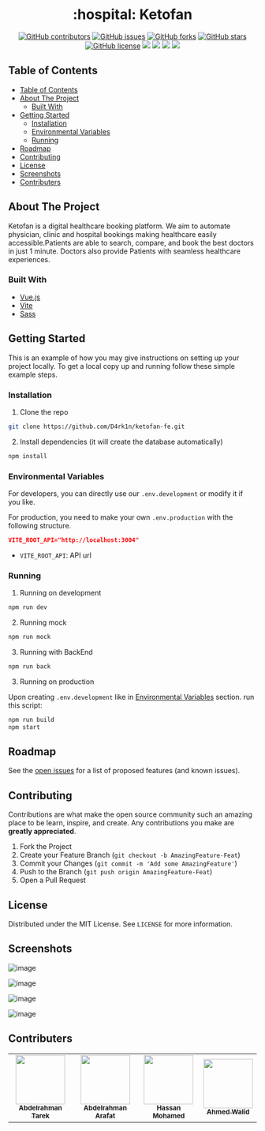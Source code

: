 <h1 align="center"> :hospital: Ketofan </h1>

<div align="center">
  
  [![GitHub contributors](https://img.shields.io/github/contributors/D4rk1n/ketofan-fe)](https://github.com/D4rk1n/ketofan-fe/contributors)
  [![GitHub issues](https://img.shields.io/github/issues/D4rk1n/ketofan-fe)](https://github.com/D4rk1n/ketofan-fe/issues)
  [![GitHub forks](https://img.shields.io/github/forks/D4rk1n/ketofan-fe)](https://github.com/D4rk1n/ketofan-fe/network)
  [![GitHub stars](https://img.shields.io/github/stars/D4rk1n/ketofan-fe)](https://github.com/D4rk1n/ketofan-fe/stargazers)
  [![GitHub license](https://img.shields.io/github/license/D4rk1n/ketofan-fe)](https://github.com/D4rk1n/ketofan-fe/blob/main/LICENSE)
  <img src="https://img.shields.io/github/languages/count/D4rk1n/ketofan-fe" />
  <img src="https://img.shields.io/github/languages/top/D4rk1n/ketofan-fe" />
  <img src="https://img.shields.io/github/languages/code-size/D4rk1n/ketofan-fe" />
  <img src="https://img.shields.io/github/issues-pr-raw/D4rk1n/ketofan-fe" />

</div>

## Table of Contents

- [Table of Contents](#table-of-contents)
- [About The Project](#about-the-project)
  - [Built With](#built-with)
- [Getting Started](#getting-started)
  - [Installation](#installation)
  - [Environmental Variables](#environmental-variables)
  - [Running](#running)
- [Roadmap](#roadmap)
- [Contributing](#contributing)
- [License](#license)
- [Screenshots](#screenshots)
- [Contributers](#contributers)

## About The Project

Ketofan is a digital healthcare booking platform. We aim to automate physician, clinic and hospital bookings making healthcare easily accessible.Patients are able to search, compare, and book the best doctors in just 1 minute. Doctors also provide Patients with seamless healthcare experiences.

### Built With

- [Vue.js](https://vuejs.org)
- [Vite](https://vitejs.dev/)
- [Sass](https://sass-lang.com/)

<!-- GETTING STARTED -->

## Getting Started

This is an example of how you may give instructions on setting up your project locally.
To get a local copy up and running follow these simple example steps.

### Installation

1. Clone the repo

```sh
git clone https://github.com/D4rk1n/ketofan-fe.git
```

2. Install dependencies (it will create the database automatically)

```sh
npm install
```

### Environmental Variables

For developers, you can directly use our `.env.development` or modify it if you like.

For production, you need to make your own `.env.production` with the following structure.

```json
VITE_ROOT_API="http://localhost:3004"
```

- `VITE_ROOT_API`: API url

### Running

1. Running on development

```sh
npm run dev
```

2. Running mock

```sh
npm run mock
```

3. Running with BackEnd

```sh
npm run back
```

3. Running on production

Upon creating `.env.development` like in [Environmental Variables](#environmental-variables) section. run this script:

```sh
npm run build
npm start
```

## Roadmap

See the [open issues](https://github.com/D4rk1n/ketofan-fe/issues) for a list of proposed features (and known issues).

<!-- CONTRIBUTING -->

## Contributing

Contributions are what make the open source community such an amazing place to be learn, inspire, and create. Any contributions you make are **greatly appreciated**.

1. Fork the Project
2. Create your Feature Branch (`git checkout -b AmazingFeature-Feat`)
3. Commit your Changes (`git commit -m 'Add some AmazingFeature'`)
4. Push to the Branch (`git push origin AmazingFeature-Feat`)
5. Open a Pull Request

<!-- LICENSE -->

## License

Distributed under the MIT License. See `LICENSE` for more information.

<!-- Contributers -->

## Screenshots

![image](https://user-images.githubusercontent.com/35429211/121375871-59b4a400-c941-11eb-8f3a-022e368a14eb.png)

![image](https://user-images.githubusercontent.com/35429211/121376126-8d8fc980-c941-11eb-9b13-22715084c83a.png)

![image](https://user-images.githubusercontent.com/35429211/121377668-d300c680-c942-11eb-80ad-656a24245c8e.png)

![image](https://user-images.githubusercontent.com/35429211/121378062-270bab00-c943-11eb-853f-5ccf8bde84ba.png)

## Contributers

<table>
  <tr>
    <td align="center"><a href="https://github.com/fuboki10"><img src="https://avatars.githubusercontent.com/u/35429211?s=460&v=4" width="100px;" alt=""/><br /><sub><b>Abdelrahman Tarek</b></sub></a><br /></td>
    <td align="center"><a href="https://github.com/D4rk1n"><img src="https://avatars.githubusercontent.com/u/44725090?s=460&v=4" width="100px;" alt=""/><br /><sub><b>Abdelrahman Arafat</b></sub></a><br /></td>
    <td align="center"><a href="https://github.com/Hassan950"><img src="https://avatars.githubusercontent.com/u/42610032?s=460&v=4" width="100px;" alt=""/><br /><sub><b>Hassan Mohamed</b></sub></a><br /></td>
    <td align="center"><a href="https://github.com/lido22"><img src="https://avatars.githubusercontent.com/u/42592954?v=4" width="100px;" alt=""/><br /><sub><b>Ahmed Walid</b></sub></a><br /></td>
  </tr>
 </table>
